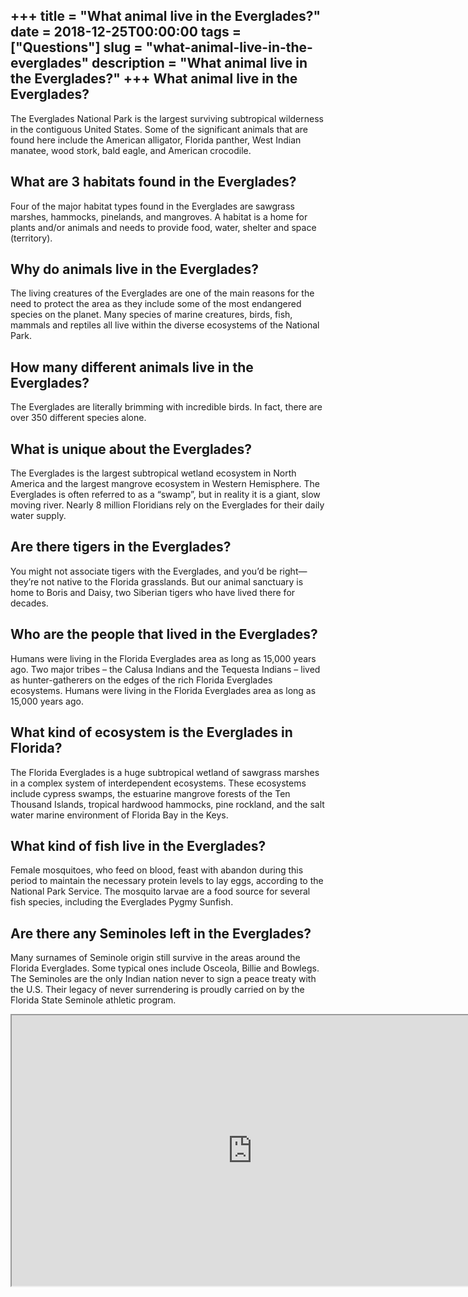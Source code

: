 +++
title = "What animal live in the Everglades?"
date = 2018-12-25T00:00:00
tags = ["Questions"]
slug = "what-animal-live-in-the-everglades"
description = "What animal live in the Everglades?"
+++
What animal live in the Everglades?
-----------------------------------

The Everglades National Park is the largest surviving subtropical wilderness in the contiguous United States. Some of the significant animals that are found here include the American alligator, Florida panther, West Indian manatee, wood stork, bald eagle, and American crocodile.

What are 3 habitats found in the Everglades?
--------------------------------------------

Four of the major habitat types found in the Everglades are sawgrass marshes, hammocks, pinelands, and mangroves. A habitat is a home for plants and/or animals and needs to provide food, water, shelter and space (territory).

Why do animals live in the Everglades?
--------------------------------------

The living creatures of the Everglades are one of the main reasons for the need to protect the area as they include some of the most endangered species on the planet. Many species of marine creatures, birds, fish, mammals and reptiles all live within the diverse ecosystems of the National Park.

How many different animals live in the Everglades?
--------------------------------------------------

The Everglades are literally brimming with incredible birds. In fact, there are over 350 different species alone.

What is unique about the Everglades?
------------------------------------

The Everglades is the largest subtropical wetland ecosystem in North America and the largest mangrove ecosystem in Western Hemisphere. The Everglades is often referred to as a “swamp”, but in reality it is a giant, slow moving river. Nearly 8 million Floridians rely on the Everglades for their daily water supply.

Are there tigers in the Everglades?
-----------------------------------

You might not associate tigers with the Everglades, and you’d be right—they’re not native to the Florida grasslands. But our animal sanctuary is home to Boris and Daisy, two Siberian tigers who have lived there for decades.

Who are the people that lived in the Everglades?
------------------------------------------------

Humans were living in the Florida Everglades area as long as 15,000 years ago. Two major tribes – the Calusa Indians and the Tequesta Indians – lived as hunter-gatherers on the edges of the rich Florida Everglades ecosystems. Humans were living in the Florida Everglades area as long as 15,000 years ago.

What kind of ecosystem is the Everglades in Florida?
----------------------------------------------------

The Florida Everglades is a huge subtropical wetland of sawgrass marshes in a complex system of interdependent ecosystems. These ecosystems include cypress swamps, the estuarine mangrove forests of the Ten Thousand Islands, tropical hardwood hammocks, pine rockland, and the salt water marine environment of Florida Bay in the Keys.

What kind of fish live in the Everglades?
-----------------------------------------

Female mosquitoes, who feed on blood, feast with abandon during this period to maintain the necessary protein levels to lay eggs, according to the National Park Service. The mosquito larvae are a food source for several fish species, including the Everglades Pygmy Sunfish.

Are there any Seminoles left in the Everglades?
-----------------------------------------------

Many surnames of Seminole origin still survive in the areas around the Florida Everglades. Some typical ones include Osceola, Billie and Bowlegs. The Seminoles are the only Indian nation never to sign a peace treaty with the U.S. Their legacy of never surrendering is proudly carried on by the Florida State Seminole athletic program.

<iframe allow="accelerometer; autoplay; clipboard-write; encrypted-media; gyroscope; picture-in-picture" allowfullscreen="" class="__youtube_prefs__  epyt-is-override  no-lazyload" data-no-lazy="1" data-origheight="433" data-origwidth="770" data-skipgform_ajax_framebjll="" height="433" id="_ytid_12390" loading="lazy" src="https://www.youtube.com/embed/HPrPtCns5Lc?enablejsapi=1&autoplay=0&cc_load_policy=0&cc_lang_pref=&iv_load_policy=1&loop=0&modestbranding=0&rel=1&fs=1&playsinline=0&autohide=2&theme=dark&color=red&controls=1&" title="YouTube player" width="770"></iframe>